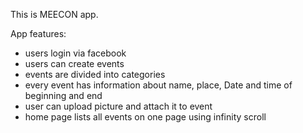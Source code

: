 This is MEECON app.

App features:
- users login via facebook
- users can create events
- events are divided into categories
- every event has information about name, place, Date and time of beginning and end
- user can upload picture and attach it to event
- home page lists all events on one page using infinity scroll
